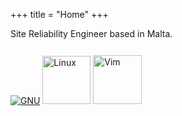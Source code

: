 +++
title = "Home"
+++

Site Reliability Engineer based in Malta.

<div class="img-container">
<a href="https://gnu.org"><img class="main-img" src="img/gnu.svg" title="GNU"></img></a>
<a href="https://linuxfoundation.org"><img style="width: 77px; padding-top: 6px" class="main-img" src="img/tux.svg" title="Linux"></img></a>
<a href="https://www.vim.org"><img style="width: 78px; padding-top: 12px" class="main-img" src="img/vim.svg" title="Vim"></img></a>
</div>
